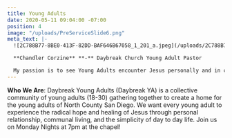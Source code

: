 ```yaml
---
title: Young Adults
date: 2020-05-11 09:04:00 -07:00
position: 4
image: "/uploads/PreServiceSlide6.png"
meta_text: |-
  ![2C788B77-8BE0-413F-82DD-BAF646B67058_1_201_a.jpeg](/uploads/2C788B77-8BE0-413F-82DD-BAF646B67058_1_201_a.jpeg)

  **Chandler Corzine** **-** Daybreak Church Young Adult Pastor

  My passion is to see Young Adults encounter Jesus personally and in community because that same encounter changed my life when I was 20. I love this season of life and the ups and downs that come with it. For me, the identity formation happening throughout our 20’s is the foundation we build our future upon. When I’m not working, I love watching sports and spending time with my fiancé, and my Golden Retriever, Belli. I can’t wait to meet you and hear your story!
---
```


**Who We Are**: Daybreak Young Adults (Daybreak YA) is a collective community of young adults (18-30) gathering together to create a home for the young adults of North County San Diego. We want every young adult to experience the radical hope and healing of Jesus through personal relationship, communal living, and the simplicity of day to day life. Join us on Monday Nights at 7pm at the chapel!


